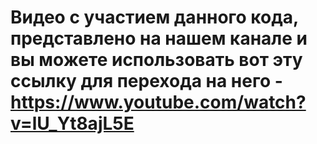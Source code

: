 # Видео с участием данного кода, представлено на нашем канале и вы можете использовать вот эту ссылку для перехода на него - https://www.youtube.com/watch?v=lU_Yt8ajL5E
